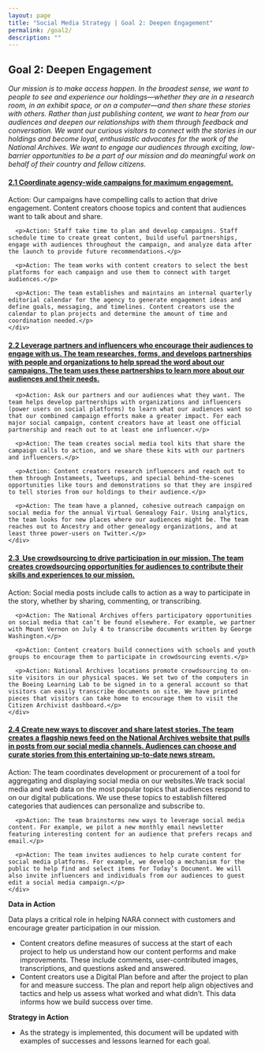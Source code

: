 ```yaml
---
layout: page
title: "Social Media Strategy | Goal 2: Deepen Engagement"
permalink: /goal2/
description: ""
---
```


## Goal 2: Deepen Engagement

<em>Our mission is to make access happen. In the broadest sense, we want to people to see and experience our holdings—whether they are in a research room, in an exhibit space, or on a computer—and then share these stories with others. Rather than just publishing content, we want to hear from our audiences and deepen our </em><em>relationships with them through feedback and conversation. We want our curious visitors to connect with the stories in our holdings and become loyal, enthusiastic advocates for the work of the National Archives. We want to engage our audiences through exciting, low-barrier opportunities to be a part of our mission and do meaningful work on behalf of their country and fellow citizens. </em>

<div class="panel-group" id="accordion">

<div class="panel panel-default">
  <div class="panel-heading">
    <h4 class="panel-title">
      <a data-toggle="collapse" data-parent="#accordion" href="#collapse1">
        2.1 <strong>Coordinate agency-wide campaigns for maximum engagement. </strong>
      </a>
    </h4>
  </div>
  <div id="collapse1" class="panel-collapse collapse">
    <div class="panel-body">
      <p>Action: Our campaigns have compelling calls to action that drive engagement. Content creators choose topics and content that audiences want to talk about and share.</p>

      <p>Action: Staff take time to plan and develop campaigns. Staff schedule time to create great content, build useful partnerships, engage with audiences throughout the campaign, and analyze data after the launch to provide future recommendations.</p>

      <p>Action: The team works with content creators to select the best platforms for each campaign and use them to connect with target audiences.</p>

      <p>Action: The team establishes and maintains an internal quarterly editorial calendar for the agency to generate engagement ideas and define goals, messaging, and timelines. Content creators use the calendar to plan projects and determine the amount of time and coordination needed.</p>
    </div>
  </div>
</div>




<div class="panel panel-default">
  <div class="panel-heading">
    <h4 class="panel-title">
      <a data-toggle="collapse" data-parent="#accordion" href="#collapse2">
      2.2 <strong>Leverage partners and influencers who encourage their audiences to engage with us. </strong>The team researches, forms, and develops partnerships with people and organizations to help spread the word about our campaigns. The team uses these partnerships to learn more about our audiences and their needs.
      </a>
    </h4>
  </div>
  <div id="collapse2" class="panel-collapse collapse">
    <div class="panel-body">

      <p>Action: Ask our partners and our audiences what they want. The team helps develop partnerships with organizations and influencers (power users on social platforms) to learn what our audiences want so that our combined campaign efforts make a greater impact. For each major social campaign, content creators have at least one official partnership and reach out to at least one influencer.</p>

      <p>Action: The team creates social media tool kits that share the campaign calls to action, and we share these kits with our partners and influencers.</p>

      <p>Action: Content creators research influencers and reach out to them through Instameets, Tweetups, and special behind-the-scenes opportunities like tours and demonstrations so that they are inspired to tell stories from our holdings to their audience.</p>

      <p>Action: The team have a planned, cohesive outreach campaign on social media for the annual Virtual Genealogy Fair. Using analytics, the team looks for new places where our audiences might be. The team reaches out to Ancestry and other genealogy organizations, and at least three power-users on Twitter.</p>
    </div>
  </div>
</div>



<div class="panel panel-default">
  <div class="panel-heading">
    <h4 class="panel-title">
      <a data-toggle="collapse" data-parent="#accordion" href="#collapse3">
      2.3 &nbsp;<strong>Use crowdsourcing to drive participation in our mission. </strong>The team creates crowdsourcing opportunities for audiences to contribute their skills and experiences to our mission.
      </a>
    </h4>
  </div>
  <div id="collapse3" class="panel-collapse collapse">
    <div class="panel-body">
      <p>Action: Social media posts include calls to action as a way to participate in the story, whether by sharing, commenting, or transcribing.</p>

      <p>Action: The National Archives offers participatory opportunities on social media that can’t be found elsewhere. For example, we partner with Mount Vernon on July 4 to transcribe documents written by George Washington.</p>

      <p>Action: Content creators build connections with schools and youth groups to encourage them to participate in crowdsourcing events.</p>

      <p>Action: National Archives locations promote crowdsourcing to on-site visitors in our physical spaces. We set two of the computers in the Boeing Learning Lab to be signed in to a general account so that visitors can easily transcribe documents on site. We have printed pieces that visitors can take home to encourage them to visit the Citizen Archivist dashboard.</p>
    </div>
  </div>
</div>




<div class="panel panel-default">
  <div class="panel-heading">
    <h4 class="panel-title">
      <a data-toggle="collapse" data-parent="#accordion" href="#collapse4">
      2.4 <strong>Create new ways to discover and share latest stories.</strong> The team creates a flagship news feed on the National Archives website that pulls in posts from our social media channels. Audiences can choose and curate stories from this entertaining up-to-date news stream.
      </a>
    </h4>
  </div>
  <div id="collapse4" class="panel-collapse collapse">
    <div class="panel-body">
      <p>Action: The team coordinates development or procurement of a tool for aggregating and displaying social media on our websites.We track social media and web data on the most popular topics that audiences respond to on our digital publications. We use these topics to establish filtered categories that audiences can personalize and subscribe to.</p>

      <p>Action: The team brainstorms new ways to leverage social media content. For example, we pilot a new monthly email newsletter featuring interesting content for an audience that prefers recaps and email.</p>

      <p>Action: The team invites audiences to help curate content for social media platforms. For example, we develop a mechanism for the public to help find and select items for Today’s Document. We will also invite influencers and individuals from our audiences to guest edit a social media campaign.</p>
    </div>
  </div>
</div>



</div>
<strong>Data in Action</strong>

Data plays a critical role in helping NARA connect with customers and encourage greater participation in our mission.

<ul>
  <li>
  Content creators define measures of success at the start of each project to help us understand how our content performs and make improvements. These include comments, user-contributed images, transcriptions, and questions asked and answered.
  </li>
  <li>
  Content creators use a Digital Plan before and after the project to plan for and measure success. The plan and report help align objectives and tactics and help us assess what worked and what didn’t. This data informs how we build success over time.
  </li>
</ul>

<strong>Strategy in Action</strong>

<ul>
  <li>As the strategy is implemented, this document will be updated with examples of successes and lessons learned for each goal.</li>
</ul>
